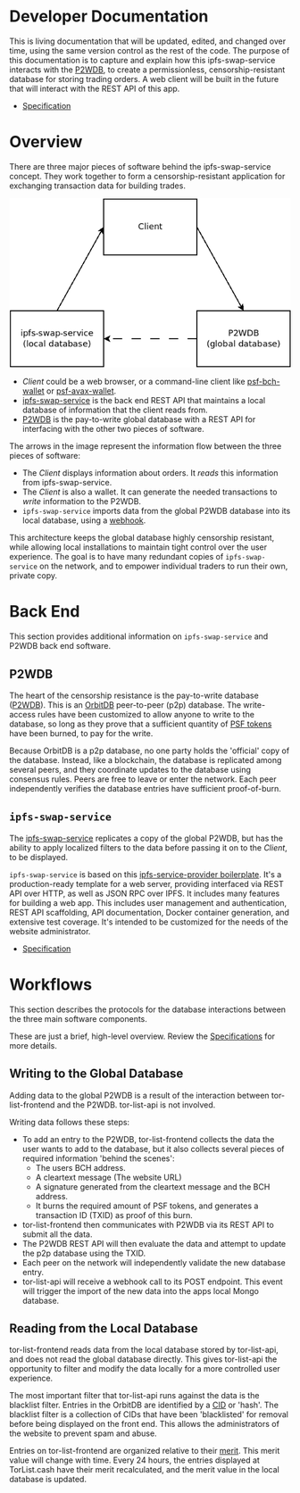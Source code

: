 # Developer Documentation

This is living documentation that will be updated, edited, and changed over time, using the same version control as the rest of the code. The purpose of this documentation is to capture and explain how this ipfs-swap-service interacts with the [P2WDB](https://github.com/Permissionless-Software-Foundation/ipfs-p2wdb-service), to create a permissionless, censorship-resistant database for storing trading orders. A web client will be built in the future that will interact with the REST API of this app.

- [Specification](./specification.md)

# Overview

There are three major pieces of software behind the ipfs-swap-service concept. They work together to form a censorship-resistant application for exchanging transaction data for building trades.

![ipfs-swap-service major subcomponents](./diagrams/software-interaction.png)

- _Client_ could be a web browser, or a command-line client like [psf-bch-wallet](https://github.com/Permissionless-Software-Foundation/psf-bch-wallet) or [psf-avax-wallet](https://github.com/Permissionless-Software-Foundation/psf-avax-wallet).
- [ipfs-swap-service](https://github.com/christroutner/ipfs-swap-service) is the back end REST API that maintains a local database of information that the client reads from.
- [P2WDB](https://github.com/Permissionless-Software-Foundation/ipfs-p2wdb-service) is the pay-to-write global database with a REST API for interfacing with the other two pieces of software.

The arrows in the image represent the information flow between the three pieces of software:

- The _Client_ displays information about orders. It _reads_ this information from ipfs-swap-service.
- The _Client_ is also a wallet. It can generate the needed transactions to _write_ information to the P2WDB.
- `ipfs-swap-service` imports data from the global P2WDB database into its local database, using a [webhook](https://en.wikipedia.org/wiki/Webhook).

This architecture keeps the global database highly censorship resistant, while allowing local installations to maintain tight control over the user experience. The goal is to have many redundant copies of `ipfs-swap-service` on the network, and to empower individual traders to run their own, private copy.

# Back End

This section provides additional information on `ipfs-swap-service` and P2WDB back end software.

## P2WDB

The heart of the censorship resistance is the pay-to-write database ([P2WDB](https://github.com/Permissionless-Software-Foundation/ipfs-p2wdb-service)). This is an [OrbitDB](https://orbitdb.org/) peer-to-peer (p2p) database. The write-access rules have been customized to allow anyone to write to the database, so long as they prove that a sufficient quantity of [PSF tokens](https://psfoundation.cash) have been burned, to pay for the write.

Because OrbitDB is a p2p database, no one party holds the 'official' copy of the database. Instead, like a blockchain, the database is replicated among several peers, and they coordinate updates to the database using consensus rules. Peers are free to leave or enter the network. Each peer independently verifies the database entries have sufficient proof-of-burn.

## `ipfs-swap-service`

The [ipfs-swap-service](https://github.com/christroutner/ipfs-swap-service) replicates a copy of the global P2WDB, but has the ability to apply localized filters to the data before passing it on to the _Client_, to be displayed.

`ipfs-swap-service` is based on this [ipfs-service-provider boilerplate](https://github.com/Permissionless-Software-Foundation/ipfs-service-provider). It's a production-ready template for a web server, providing interfaced via REST API over HTTP, as well as JSON RPC over IPFS. It includes many features for building a web app. This includes user management and authentication, REST API scaffolding, API documentation, Docker container generation, and extensive test coverage. It's intended to be customized for the needs of the website administrator.

- [Specification](./specification.md)

# Workflows

This section describes the protocols for the database interactions between the three main software components.

These are just a brief, high-level overview. Review the [Specifications](./specification.md) for more details.

## Writing to the Global Database

Adding data to the global P2WDB is a result of the interaction between tor-list-frontend and the P2WDB. tor-list-api is not involved.

Writing data follows these steps:

- To add an entry to the P2WDB, tor-list-frontend collects the data the user wants to add to the database, but it also collects several pieces of required information 'behind the scenes':
  - The users BCH address.
  - A cleartext message (The website URL)
  - A signature generated from the cleartext message and the BCH address.
  - It burns the required amount of PSF tokens, and generates a transaction ID (TXID) as proof of this burn.
- tor-list-frontend then communicates with P2WDB via its REST API to submit all the data.
- The P2WDB REST API will then evaluate the data and attempt to update the p2p database using the TXID.
- Each peer on the network will independently validate the new database entry.
- tor-list-api will receive a webhook call to its POST endpoint. This event will trigger the import of the new data into the apps local Mongo database.

## Reading from the Local Database

tor-list-frontend reads data from the local database stored by tor-list-api, and does not read the global database directly. This gives tor-list-api the opportunity to filter and modify the data locally for a more controlled user experience.

The most important filter that tor-list-api runs against the data is the blacklist filter. Entries in the OrbitDB are identified by a [CID](https://docs.ipfs.io/concepts/content-addressing/) or 'hash'. The blacklist filter is a collection of CIDs that have been 'blacklisted' for removal before being displayed on the front end. This allows the administrators of the website to prevent spam and abuse.

Entries on tor-list-frontend are organized relative to their [merit](https://github.com/Permissionless-Software-Foundation/bch-message-lib/blob/master/lib/merit.js). This merit value will change with time. Every 24 hours, the entries displayed at TorList.cash have their merit recalculated, and the merit value in the local database is updated.
